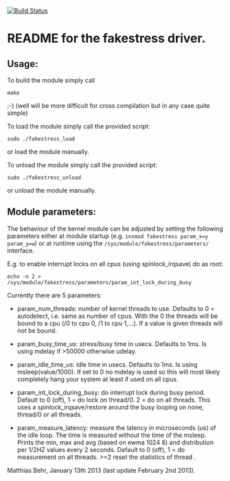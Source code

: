 [![Build Status](https://travis-ci.org/mbehr1/fakestress.svg?branch=master)](https://travis-ci.org/mbehr1/fakestress)

README for the fakestress driver.
=================================

Usage:
------
To build the module simply call

`make`

;-) (well will be more difficult for cross compilation but in any case quite simple)

To load the module simply call the provided script:

`sudo ./fakestress_load`

or load the module manually.

To unload the module simply call the provided script:

`sudo ./fakestress_unload`

or unload the module manually.

Module parameters:
------------------
The behaviour of the kernel module can be adjusted by setting the following parameters
either at module startup (e.g. `insmod fakestress param_x=y param_y=w`)
or at runtime using the `/sys/module/fakestress/parameters/` interface.

E.g. to enable interrupt locks on all cpus (using spinlock_irqsave) do as root:

`echo -n 2 > /sys/module/fakestress/parameters/param_int_lock_during_busy`

Currently there are 5 parameters:
- param_num_threads: number of kernel threads to use. Defaults to 0 = autodetect, i.e. same as number of cpus.
 With the 0 the threads will be bound to a cpu (/0 to cpu 0, /1 to cpu 1,...). If a value is given threads
 will not be bound.

- param_busy_time_us: stress/busy time in usecs. Defaults to 1ms. Is using mdelay if >50000 otherwise udelay.

- param_idle_time_us: idle time in usecs. Defaults to 1ms. Is using msleep(value/1000). If set to 0 no mdelay is
 used so this will most likely completely hang your system at least if used on all cpus.

- param_int_lock_during_busy: do interrupt lock during busy period. Default to 0 (off), 1 = do lock on thread/0. 2 = do on all threads.
 This uses a spinlock_irqsave/restore around the busy looping on none, thread/0 or all threads.

- param_measure_latency: measure the latency in microseconds (us) of the idle loop. The time is measured without
 the time of the msleep. Prints the min, max and avg (based on ewma 1024 8) and distribution per 1/2HZ values every 2 seconds.
 Default to 0 (off), 1 = do measurement on all threads. >=2 reset the statistics of thread <id-2>.
 

Matthias Behr, January 13th 2013 (last update February 2nd 2013). 
 
